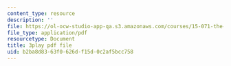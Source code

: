 ```yaml
---
content_type: resource
description: ''
file: https://ol-ocw-studio-app-qa.s3.amazonaws.com/courses/15-071-the-analytics-edge-spring-2017/b2ba8d8363f0626df15d0c2af5bcc758_EXYgISgOw0g.pdf
file_type: application/pdf
resourcetype: Document
title: 3play pdf file
uid: b2ba8d83-63f0-626d-f15d-0c2af5bcc758
---
```

